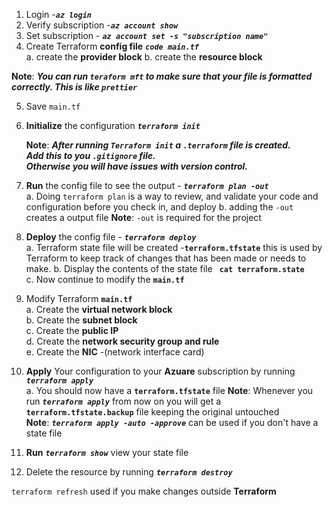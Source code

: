 1. Login -***`az login`***
2. Verify subscription -***`az account show`***  
3. Set subscription - ***`az account set -s "subscription name"`***  
4. Create Terraform **config file** ***`code main.tf`***  
    a. create the **provider block** 
    b. create the **resource block**  

 **Note**: 
 ***You can run `teraform mft` to make sure that your file is formatted correctly.
 This is like `prettier`***

5. Save `main.tf`  
6. **Initialize** the configuration ***`terraform init`***
   
   **Note**: ***After running `Terraform init` a `.terraform` file is created.  
   Add this to you `.gitignore` file.  
   Otherwise you will have issues with version control.*** 
7. **Run** the config file to see the output - ***`terraform plan -out`***  
   a. Doing `terraform plan` is a way to review, and validate your code and configuration before you check in, and deploy 
   b. adding the `-out` creates a output file 
**Note**: `-out` is required for the project
8. **Deploy** the config file - ***`terraform deploy`***   
    a. Terraform state file will be created -**`terraform.tfstate`** this is used by Terraform to keep track of changes that has been made or needs to make. 
    b. Display the contents of the state file **` cat terraform.state`**  
    c. Now continue to modify the **`main.tf`**
9.  Modify Terraform **`main.tf`**  
    a. Create the **virtual network block**  
    b.  Create the **subnet block**  
    c.  Create the **public IP**   
    d.  Create the **network security group and rule**      
    e. Create the **NIC** -(network interface card)  

10. **Apply** Your configuration to your **Azuare** subscription by running   ***`terraform apply`***  
    a. You should now have a **`terraform.tfstate`** file
**Note**: Whenever you run ***`terraform apply`*** from now on you will get a **`terraform.tfstate.backup`** file keeping the original untouched  
    **Note**: ***`terraform apply -auto -approve`*** can be used if you don't have a state file 
11. **Run** ***`terraform show`*** view your state file 
12.  Delete the resource by running ***`terraform destroy`***

`terraform refresh` used if you make changes outside **Terraform**